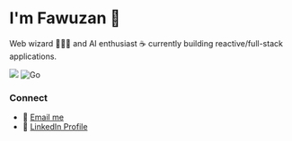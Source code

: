 #  I'm Fawuzan 👋
Web wizard 🧙🏻‍♂️ and AI enthusiast ☕️ currently building reactive/full-stack applications.

![](https://img.shields.io/badge/TypeScript-%232F74C0)
![Go](https://img.shields.io/badge/Golang-%2300ADD8)
 
### Connect 
- 📧 [Email me](mailto:hi.fawuzanibrahim@gmail.com)
- 💼 [LinkedIn Profile](https://www.linkedin.com/in/fawuzanibrahim/)














